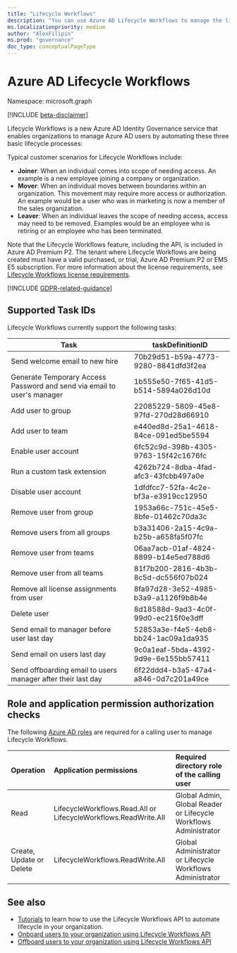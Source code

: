 ```yaml
---
title: "Lifecycle Workflows"
description: "You can use Azure AD Lifecycle Workflows to manage the lifecycle of users in your organization. This documentation serves the 2nd version of the APIs."
ms.localizationpriority: medium
author: "AlexFilipin"
ms.prod: "governance"
doc_type: conceptualPageType
---
```


# Azure AD Lifecycle Workflows

Namespace: microsoft.graph

[!INCLUDE [beta-disclaimer](../../includes/beta-disclaimer.md)]

Lifecycle Workflows is a new Azure AD Identity Governance service that enables organizations to manage Azure AD users by automating these three basic lifecycle processes:

Typical customer scenarios for Lifecycle Workflows include:

- **Joiner**:  When an individual comes into scope of needing access. An example is a new employee joining a company or organization.
- **Mover**: When an individual moves between boundaries within an organization. This movement may require more access or authorization. An example would be a user who was in marketing is now a member of the sales organization.
- **Leaver**: When an individual leaves the scope of needing access, access may need to be removed. Examples would be an employee who is retiring or an employee who has been terminated.

Note that the Lifecycle Workflows feature, including the API, is included in Azure AD Premium P2.  The tenant where Lifecycle Workflows are being created must have a valid purchased, or trial, Azure AD Premium P2 or EMS E5 subscription. For more information about the license requirements, see [Lifecycle Workflows license requirements](/azure/active-directory/governance/what-are-lifecycle-workflows.md#license-requirements).

[!INCLUDE [GDPR-related-guidance](../../includes/gdpr-msgraph-export-note.md)]

## Supported Task IDs

Lifecycle Workflows currently support the following tasks:

|Task  |taskDefinitionID  |
|---------|---------|
|Send welcome email to new hire |   70b29d51-b59a-4773-9280-8841dfd3f2ea      |
|Generate Temporary Access Password and send via email to user's manager     |  1b555e50-7f65-41d5-b514-5894a026d10d       |
|Add user to group     |    22085229-5809-45e8-97fd-270d28d66910     |
|Add user to team    |  e440ed8d-25a1-4618-84ce-091ed5be5594       |
|Enable user account    |    6fc52c9d-398b-4305-9763-15f42c1676fc     |
|Run a custom task extension    |    4262b724-8dba-4fad-afc3-43fcbb497a0e    |
|Disable user account  |   1dfdfcc7-52fa-4c2e-bf3a-e3919cc12950      |
|Remove user from group   |   1953a66c-751c-45e5-8bfe-01462c70da3c      |
|Remove users from all groups   |    b3a31406-2a15-4c9a-b25b-a658fa5f07fc     |
|Remove user from teams   |    06aa7acb-01af-4824-8899-b14e5ed788d6     |
|Remove user from all teams   |    81f7b200-2816-4b3b-8c5d-dc556f07b024     |
|Remove all license assignments from user    |    8fa97d28-3e52-4985-b3a9-a1126f9b8b4e     |
|Delete user    |    8d18588d-9ad3-4c0f-99d0-ec215f0e3dff     |
|Send email to manager before user last day   |    52853a3e-f4e5-4eb8-bb24-1ac09a1da935     |
|Send email on users last day  |    9c0a1eaf-5bda-4392-9d9e-6e155bb57411     |
|Send offboarding email to users manager after their last day   |    6f22ddd4-b3a5-47a4-a846-0d7c201a49ce     |

## Role and application permission authorization checks

The following [Azure AD roles](/azure/active-directory/roles/permissions-reference) are required for a calling user to manage Lifecycle Workflows.

| Operation | Application permissions | Required directory role of the calling user |
|:------------------|:------------|:--------------------------------------------|
| Read | LifecycleWorkflows.Read.All or LifecycleWorkflows.ReadWrite.All | Global Admin, Global Reader or Lifecycle Workflows Administrator |
| Create, Update or Delete | LifecycleWorkflows.ReadWrite.All | Global Administrator or Lifecycle Workflows Administrator |

## See also

- [Tutorials](/graph/lifecycleworkflows-overview) to learn how to use the Lifecycle Workflows API to automate lifecycle in your organization.
- [Onboard users to your organization using Lifecycle Workflows API](/azure/active-directory/active-directory-azure-ad-controls-manage-user-access-with-access-reviews)
- [Offboard users to your organization using Lifecycle Workflows API](/azure/active-directory/active-directory-azure-ad-controls-manage-guest-access-with-access-reviews)

<!--
{
  "type": "#page.annotation",
  "description": "Service root",
  "keywords": "",
  "section": "documentation",
  "tocPath": "",
  "suppressions": []
}
-->
